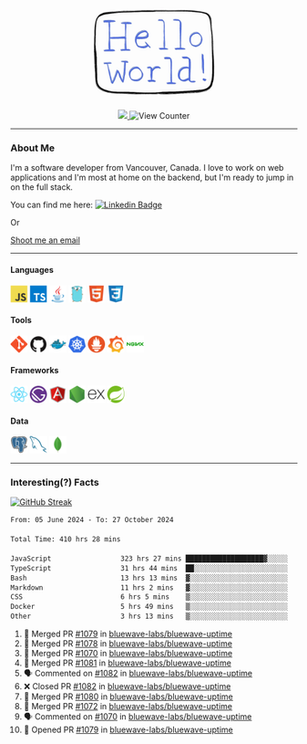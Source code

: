 <div align="center">
    <img src="./img/hello_world.webp" height="200px" width="">
    <div>
        <a href="https://www.linkedin.com/in/ajhollid">
            <img src="https://img.shields.io/badge/LinkedIn-blue"/>
        </a>
        <img src="https://komarev.com/ghpvc/?username=ajhollid&color=yellow" alt="View Counter">
    </div>
</div>

---

### About Me

I'm a software developer from Vancouver, Canada. I love to work on web applications and I'm most at home on the backend, but I'm ready to jump in on the full stack.

You can find me here: [![Linkedin Badge](https://img.shields.io/badge/-ajhollid-blue?style=flat&logo=Linkedin&logoColor=white)](https://www.linkedin.com/in/ajhollid)

Or

[Shoot me an email](mailto:ajhollid@gmail.com)

---

#### Languages

<div>
    <img src="./img/devicons/javascript-original.svg" width=30 height=30 alt="JavaScript">
    <img src="/img/devicons/typescript-original.svg" width=30 height=30 alt="TypeScript">
    <img src="./img/devicons/java-original.svg" width=30 height=30 alt="Java">
    <img src="./img/devicons/go-original.svg" width=30 height=30 alt="Golang">
    <img src="./img/devicons/html5-original.svg" width=30 height=30 alt="HTML 5">
    <img src="./img/devicons/css3-original.svg" width=30 height=30 alt="CSS 3">
</div>

#### Tools

<div>
    <img src="./img/devicons/git-original.svg" width=30 height=30 alt="Git">
    <img src="./img/devicons/github-original.svg" width=30 height=30 alt="Github">
    <img src="./img/devicons/docker-original.svg" width=30 
    height=30 alt="Docker">
    <img src="./img/devicons/kubernetes-original.svg" width=30 height=30 alt="K8">
    <img src="./img/devicons/prometheus-original.svg" width=30 height=30 alt="Prometheus">
    <img src="./img/devicons/grafana-original.svg" width=30 height=30 alt="Grafana">
    <img src="./img/devicons/nginx-original.svg" width=30 height=30 alt="Nginx">
</div>

#### Frameworks

<div>
    <img src="./img/devicons/react-original.svg" width=30 height=30 alt="React">
    <img src="./img/devicons/gatsby-original.svg" width=30 height=30 alt="Gatsby">
    <img src="./img/devicons/angularjs-original.svg" width=30 height=30 alt="AngularJS">
    <img src="./img/devicons/nodejs-original.svg" width=30 height=30 alt="NodeJS">
    <img src="./img/devicons/express-original.svg" width=30 height=30 alt="Express">
    <img src="./img/devicons/spring-original.svg" width=30 height=30 alt="Spring">
</div>

#### Data

<div>
    <img src="./img/devicons/postgresql-original.svg" width=30 height=30 alt="Postgresql">
    <img src="./img/devicons/mysql-original.svg" width=30 height=30 alt="Mysql">
    <img src="./img/devicons/mongodb-original.svg" width=30 height=30 alt="MongoDB">
</div>

---

### Interesting(?) Facts

[![GitHub Streak](http://github-readme-streak-stats.herokuapp.com?user=ajhollid)](https://git.io/streak-stats)

 <!--START_SECTION:waka-->

```txt
From: 05 June 2024 - To: 27 October 2024

Total Time: 410 hrs 28 mins

JavaScript                 323 hrs 27 mins ███████████████████▓░░░░░   78.19 %
TypeScript                 31 hrs 44 mins  ██░░░░░░░░░░░░░░░░░░░░░░░   07.67 %
Bash                       13 hrs 13 mins  ▓░░░░░░░░░░░░░░░░░░░░░░░░   03.20 %
Markdown                   11 hrs 2 mins   ▓░░░░░░░░░░░░░░░░░░░░░░░░   02.67 %
CSS                        6 hrs 5 mins    ▒░░░░░░░░░░░░░░░░░░░░░░░░   01.47 %
Docker                     5 hrs 49 mins   ▒░░░░░░░░░░░░░░░░░░░░░░░░   01.41 %
Other                      3 hrs 13 mins   ▒░░░░░░░░░░░░░░░░░░░░░░░░   00.78 %
```

<!--END_SECTION:waka-->


<!--START_SECTION:activity-->
1. 🎉 Merged PR [#1079](https://github.com/bluewave-labs/bluewave-uptime/pull/1079) in [bluewave-labs/bluewave-uptime](https://github.com/bluewave-labs/bluewave-uptime)
2. 🎉 Merged PR [#1078](https://github.com/bluewave-labs/bluewave-uptime/pull/1078) in [bluewave-labs/bluewave-uptime](https://github.com/bluewave-labs/bluewave-uptime)
3. 🎉 Merged PR [#1070](https://github.com/bluewave-labs/bluewave-uptime/pull/1070) in [bluewave-labs/bluewave-uptime](https://github.com/bluewave-labs/bluewave-uptime)
4. 🎉 Merged PR [#1081](https://github.com/bluewave-labs/bluewave-uptime/pull/1081) in [bluewave-labs/bluewave-uptime](https://github.com/bluewave-labs/bluewave-uptime)
5. 🗣 Commented on [#1082](https://github.com/bluewave-labs/bluewave-uptime/pull/1082#issuecomment-2443060275) in [bluewave-labs/bluewave-uptime](https://github.com/bluewave-labs/bluewave-uptime)
6. ❌ Closed PR [#1082](https://github.com/bluewave-labs/bluewave-uptime/pull/1082) in [bluewave-labs/bluewave-uptime](https://github.com/bluewave-labs/bluewave-uptime)
7. 🎉 Merged PR [#1080](https://github.com/bluewave-labs/bluewave-uptime/pull/1080) in [bluewave-labs/bluewave-uptime](https://github.com/bluewave-labs/bluewave-uptime)
8. 🎉 Merged PR [#1072](https://github.com/bluewave-labs/bluewave-uptime/pull/1072) in [bluewave-labs/bluewave-uptime](https://github.com/bluewave-labs/bluewave-uptime)
9. 🗣 Commented on [#1070](https://github.com/bluewave-labs/bluewave-uptime/pull/1070#issuecomment-2440780816) in [bluewave-labs/bluewave-uptime](https://github.com/bluewave-labs/bluewave-uptime)
10. 💪 Opened PR [#1079](https://github.com/bluewave-labs/bluewave-uptime/pull/1079) in [bluewave-labs/bluewave-uptime](https://github.com/bluewave-labs/bluewave-uptime)
<!--END_SECTION:activity-->
